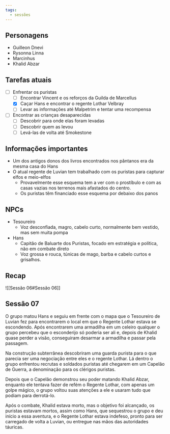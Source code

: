 ```yaml
---
tags:
  - sessões
---
```


## Personagens
- Guilleon Dnevi
- Rysonna Linna
- Marcinhus
- Khalid Abzar

## Tarefas atuais
- [ ] Enfrentar os puristas
	- [ ] Encontrar Vincent e os reforços da Guilda de Marcellus
	- [x] Caçar Hans e encontrar o regente Lothar Velbray
	- [ ] Levar as informações até Malpetrim e tentar uma recompensa
- [ ] Encontrar as crianças desaparecidas
	- [ ] Descobrir para onde elas foram levadas
	- [ ] Descobrir quem as levou
	- [ ] Levá-las de volta até Smokestone
## Informações importantes
- Um dos antigos donos dos livros encontrados nos pântanos era da mesma casa do Hans
- O atual regente de Luvian tem trabalhado com os puristas para capturar elfos e meio-elfos
	- Provavelmente esse esquema tem a ver com o prostíbulo e com as casas vazias nos terrenos mais afastados do centro.
	- Os puristas têm financiado esse esquema por debaixo dos panos
## NPCs
- Tesoureiro
	- Voz desconfiada, magro, cabelo curto, normalmente bem vestido, mas sem muita pompa
- Hans
	- Capitão de Baluarte dos Puristas, focado em estratégia e política, não em combate direto
	- Voz grossa e rouca, túnicas de mago, barba e cabelo curtos e grisalhos.
## Recap
![[Sessão 06#Sessão 06]]
## Sessão 07
O grupo matou Hans e seguiu em frente com o mapa que o Tesoureiro de Luvian fez para encontrarem o local em que o Regente Lothar estava se escondendo. Após encontrarem uma armadilha em um celeiro qualquer o grupo percebeu que o esconderijo só poderia ser ali e, depois de Khalid quase perder a visão, conseguiram desarmar a armadilha e passar pela passagem.

Na construção subterrânea descobriram uma guarda purista para o que parecia ser uma negociação entre eles e o regente Lothar. Lá dentro o grupo enfrentou recrutas e soldados puristas até chegarem em um Capelão de Guerra, a denominação para os clérigos puristas.

Depois que o Capelão demonstrou seu poder matando Khalid Abzar, enquanto ele tentava fazer de refém o Regente Lothar, com apenas um golpe mágico, o grupo voltou suas atenções a ele e usaram tudo que podiam para derrotá-lo.

Após o combate, Khalid estava morto, mas o objetivo foi alcançado, os puristas estavam mortos, assim como Hans, que sequestrou o grupo e deu início a essa aventura, e o Regente Lothar estava indefeso, pronto para ser carregado de volta a Luvian, ou entregue nas mãos das autoridades táuricas.